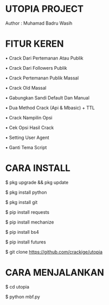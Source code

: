 # UTOPIA PROJECT

Author : Muhamad Badru Wasih



# FITUR KEREN

• Crack Dari Pertemanan Atau Publik

• Crack Dari Followers Publik

• Crack Pertemanan Publik Massal

• Crack Old Massal

• Gabungkan Sandi Default Dan Manual

• Dua Method Crack (Api & Mbasic) + TTL

• Crack Nampilin Opsi

• Cek Opsi Hasil Crack

• Setting User Agent

• Ganti Tema Script

# CARA INSTALL

$ pkg upgrade && pkg update

$ pkg install python

$ pkg install git

$ pip install requests

$ pip install mechanize

$ pip install bs4

$ pip install futures

$ git clone https://github.com/crackige/utopia

# CARA MENJALANKAN

$ cd utopia

$ python mbf.py
